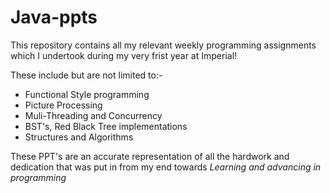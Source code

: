 # Java-ppts 

This repository contains all my relevant weekly programming assignments which I undertook during my very frist year at Imperial!

These include but are not limited to:-
- Functional Style programming 
- Picture Processing
- Muli-Threading and Concurrency 
- BST's, Red Black Tree implementations 
- Structures and Algorithms

These PPT's are an accurate representation of all the hardwork and dedication that was put in from my end towards
*Learning and advancing in programming*
